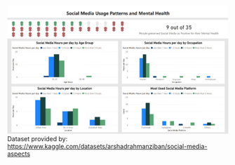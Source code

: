 ![Dashboard Screenshot](https://github.com/josehzz/Power_Bi_Projects/blob/main/Social%20Media%20Usage%20and%20Mental%20Health/Dashboard_Screenshot.png?raw=true)
Dataset provided by: https://www.kaggle.com/datasets/arshadrahmanziban/social-media-aspects
